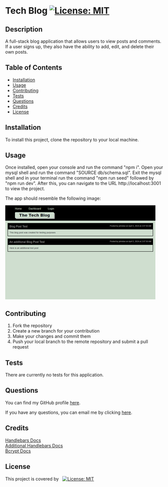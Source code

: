 # Tech Blog [![License: MIT](https://img.shields.io/badge/License-MIT-yellow.svg)](https://opensource.org/licenses/MIT)
## Description
A full-stack blog application that allows users to view posts and comments. If a user signs up, they also have the ability to add, edit, and delete their own posts.
## Table of Contents
- [Installation](#installation)
- [Usage](#usage)
- [Contributing](#contributing)
- [Tests](#tests)
- [Questions](#questions)
- [Credits](#credits)
- [License](#license)
## Installation
To install this project, clone the repository to your local machine.
## Usage
Once installed, open your console and run the command "npm i". Open your mysql shell and run the command "SOURCE db/schema.sql". Exit the mysql shell and in your terminal run the command "npm run seed" followed by "npm run dev". After this, you can navigate to the URL http://localhost:3001 to view the project.

The app should resemble the following image:

![Tech Blog App](./public/images/tech-blog-ss.png)
## Contributing
1. Fork the repository 
 2. Create a new branch for your contribution 
 3. Make your changes and commit them 
 4. Push your local branch to the remote repository and submit a pull request
## Tests
There are currently no tests for this application.
## Questions
You can find my GitHub profile [here](https://www.github.com/JoshMassa). 

If you have any questions, you can email me by clicking [here](mailto:joshuamassapelletier@outlook.com).
## Credits
[Handlebars Docs](https://handlebarsjs.com/guide/#what-is-handlebars)<br>
[Additional Handlebars Docs](https://www.npmjs.com/package/express-handlebars)<br>
[Bcrypt Docs](https://www.npmjs.com/package/bcrypt)
## License
This project is covered by &nbsp;&nbsp;[![License: MIT](https://img.shields.io/badge/License-MIT-yellow.svg)](https://opensource.org/licenses/MIT)